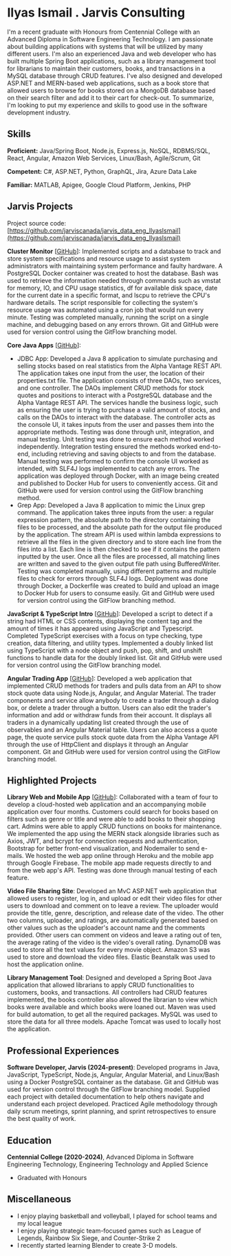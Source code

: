 # Ilyas Ismail . Jarvis Consulting

I'm a recent graduate with Honours from Centennial College with an Advanced Diploma in Software Engineering Technology. I am passionate about building applications with systems that will be utilized by many different users. I'm also an experienced Java and web developer who has built multiple Spring Boot applications, such as a library management tool for librarians to maintain their customers, books, and transactions in a MySQL database through CRUD features. I've also designed and developed ASP.NET and MERN-based web applications, such as a book store that allowed users to browse for books stored on a MongoDB database based on their search filter and add it to their cart for check-out. To summarize, I'm looking to put my experience and skills to good use in the software development industry.

## Skills

**Proficient:** Java/Spring Boot, Node.js, Express.js, NoSQL, RDBMS/SQL, React, Angular, Amazon Web Services, Linux/Bash, Agile/Scrum, Git

**Competent:** C#, ASP.NET, Python, GraphQL, Jira, Azure Data Lake

**Familiar:** MATLAB, Apigee, Google Cloud Platform, Jenkins, PHP

## Jarvis Projects

Project source code: [https://github.com/jarviscanada/jarvis_data_eng_IlyasIsmail](https://github.com/jarviscanada/jarvis_data_eng_IlyasIsmail)


**Cluster Monitor** [[GitHub](https://github.com/jarviscanada/jarvis_data_eng_IlyasIsmail/tree/master/linux_sql)]: Implemented scripts and a database to track and store system specifications and resource usage to assist system administrators with maintaining system performance and faulty hardware. A PostgreSQL Docker container was created to host the database. Bash was used to retrieve the information needed through commands such as vmstat for memory, IO, and CPU usage statistics, df for available disk space, date for the current date in a specific format, and lscpu to retrieve the CPU's hardware details. The script responsible for collecting the system's resource usage was automated using a cron job that would run every minute. Testing was completed manually, running the script on a single machine, and debugging based on any errors thrown. Git and GitHub were used for version control using the GitFlow branching model.

**Core Java Apps** [[GitHub](https://github.com/jarviscanada/jarvis_data_eng_IlyasIsmail/tree/master/core_java)]:
      
  - JDBC App: Developed a Java 8 application to simulate purchasing and selling stocks based on real statistics from the Alpha Vantage REST API. The application takes one input from the user, the location of their properties.txt file. The application consists of three DAOs, two services, and one controller. The DAOs implement CRUD methods for stock quotes and positions to interact with a PostgreSQL database and the Alpha Vantage REST API. The services handle the business logic, such as ensuring the user is trying to purchase a valid amount of stocks, and calls on the DAOs to interact with the database. The controller acts as the console UI, it takes inputs from the user and passes them into the appropriate methods. Testing was done through unit, integration, and manual testing. Unit testing was done to ensure each method worked independently. Integration testing ensured the methods worked end-to-end, including retrieving and saving objects to and from the database. Manual testing was performed to confirm the console UI worked as intended, with SLF4J logs implemented to catch any errors. The application was deployed through Docker, with an image being created and published to Docker Hub for users to conveniently access. Git and GitHub were used for version control using the GitFlow branching method.
  - Grep App: Developed a Java 8 application to mimic the Linux grep command. The application takes three inputs from the user: a regular expression pattern, the absolute path to the directory containing the files to be processed, and the absolute path for the output file produced by the application. The stream API is used within lambda expressions to retrieve all the files in the given directory and to store each line from the files into a list. Each line is then checked to see if it contains the pattern inputted by the user. Once all the files are processed, all matching lines are written and saved to the given output file path using BufferedWriter. Testing was completed manually, using different patterns and multiple files to check for errors through SLF4J logs. Deployment was done through Docker, a Dockerfile was created to build and upload an image to Docker Hub for users to consume easily. Git and GitHub were used for version control using the GitFlow branching method.

**JavaScript & TypeScript Intro** [[GitHub](https://github.com/jarviscanada/jarvis_data_eng_IlyasIsmail/tree/master/JavaScript_TypeScript)]: Developed a script to detect if a string had HTML or CSS contents, displaying the content tag and the amount of times it has appeared using JavaScript and Typescript. Completed TypeScript exercises with a focus on type checking, type creation, data filtering, and utility types. Implemented a doubly linked list using TypeScript with a node object and push, pop, shift, and unshift functions to handle data for the doubly linked list. Git and GitHub were used for version control using the GitFlow branching model.

**Angular Trading App** [[GitHub](https://github.com/jarviscanada/jarvis_data_eng_IlyasIsmail/tree/master/angular-frontend)]: Developed a web application that implemented CRUD methods for traders and pulls data from an API to show stock quote data using Node.js, Angular, and Angular Material. The trader components and service allow anybody to create a trader through a dialog box, or delete a trader through a button. Users can also edit the trader's information and add or withdraw funds from their account. It displays all traders in a dynamically updating list created through the use of observables and an Angular Material table. Users can also access a quote page, the quote service pulls stock quote data from the Alpha Vantage API through the use of HttpClient and displays it through an Angular component. Git and GitHub were used for version control using the GitFlow branching model.


## Highlighted Projects
**Library Web and Mobile App** [[GitHub](https://github.com/jamwalab/mylibraryapp/tree/main)]: Collaborated with a team of four to develop a cloud-hosted web application and an accompanying mobile application over four months. Customers could search for books based on filters such as genre or title and were able to add books to their shopping cart. Admins were able to apply CRUD functions on books for maintenance. We implemented the app using the MERN stack alongside libraries such as Axios, JWT, and bcrypt for connection requests and authentication, Bootstrap for better front-end visualization, and Nodemailer to send e-mails. We hosted the web app online through Heroku and the mobile app through Google Firebase. The mobile app made requests directly to and from the web app's API. Testing was done through manual testing of each feature.

**Video File Sharing Site**: Developed an MvC ASP.NET web application that allowed users to register, log in, and upload or edit their video files for other users to download and comment on to leave a review. The uploader would provide the title, genre, description, and release date of the video. The other two columns, uploader, and ratings, are automatically generated based on other values such as the uploader's account name and the comments provided. Other users can comment on videos and leave a rating out of ten, the average rating of the video is the video's overall rating. DynamoDB was used to store all the text values for every movie object. Amazon S3 was used to store and download the video files. Elastic Beanstalk was used to host the application online.

**Library Management Tool**: Designed and developed a Spring Boot Java application that allowed librarians to apply CRUD functionalities to customers, books, and transactions. All controllers had CRUD features implemented, the books controller also allowed the librarian to view which books were available and which books were loaned out. Maven was used for build automation, to get all the required packages. MySQL was used to store the data for all three models. Apache Tomcat was used to locally host the application.


## Professional Experiences

**Software Developer, Jarvis (2024-present)**: Developed programs in Java, JavaScript, TypeScript, Node.js, Angular, Angular Material,  and Linux/Bash using a Docker PostgreSQL container as the database. Git and GitHub was used for version control through the GitFlow branching model. Supplied each project with detailed documentation to help others navigate and understand each project developed. Practiced Agile methodology through daily scrum meetings, sprint planning, and sprint retrospectives to ensure the best quality of work.


## Education
**Centennial College (2020-2024)**, Advanced Diploma in Software Engineering Technology, Engineering Technology and Applied Science
- Graduated with Honours


## Miscellaneous
- I enjoy playing basketball and volleyball, I played for school teams and my local league
- I enjoy playing strategic team-focused games such as League of Legends, Rainbow Six Siege, and Counter-Strike 2
- I recently started learning Blender to create 3-D models.